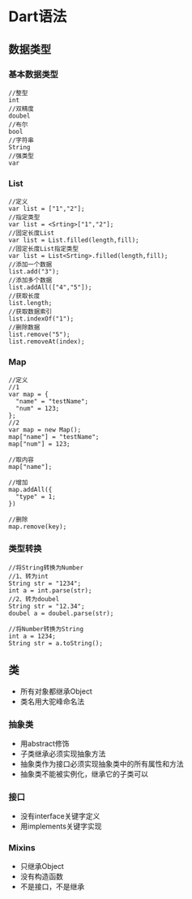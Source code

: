 # Dart语法

## 数据类型

### 基本数据类型
	//整型
	int
	//双精度
	doubel
	//布尔
	bool
	//字符串
	String
	//强类型
	var

### List

	//定义
	var list = ["1","2"];
	//指定类型
	var list = <Srting>["1","2"];
	//固定长度List
	var list = List.filled(length,fill);
	//固定长度List指定类型
	var list = List<Srting>.filled(length,fill);
	//添加一个数据
	list.add("3");
	//添加多个数据
	list.addAll(["4","5"]);
	//获取长度
	list.length;
	//获取数据索引
	list.indexOf("1");
	//删除数据
	list.remove("5");
	list.removeAt(index);

### Map
	//定义
	//1
	var map = {
	  "name" = "testName";
	  "num" = 123;
	};
	//2
	var map = new Map();
	map["name"] = "testName";
	map["num"] = 123;
	
	//取内容
	map["name"];
	
	//增加
	map.addAll({
	  "type" = 1;
	})
	
	//删除
	map.remove(key);

### 类型转换
	//将String转换为Number
	//1、转为int
	String str = "1234";
	int a = int.parse(str);
	//2、转为doubel
	String str = "12.34";
	doubel a = doubel.parse(str);
	
	//将Number转换为String
	int a = 1234;
	String str = a.toString();

## 类
+ 所有对象都继承Object
+ 类名用大驼峰命名法

### 抽象类
+ 用abstract修饰
+ 子类继承必须实现抽象方法
+ 抽象类作为接口必须实现抽象类中的所有属性和方法
+ 抽象类不能被实例化，继承它的子类可以

### 接口
+ 没有interface关键字定义
+ 用implements关键字实现

### Mixins
+ 只继承Object
+ 没有构造函数
+ 不是接口，不是继承